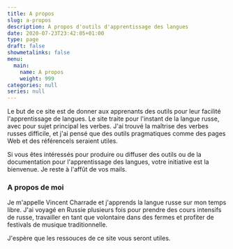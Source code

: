 ```yaml
---
title: A propos
slug: a-propos
description: A propos d'outils d'apprentissage des langues
date: 2020-07-23T23:42:05+01:00
type: page
draft: false
showmetalinks: false
menu:
  main:
    name: A propos
    weight: 999
categories: null
series: null
---
```


Le but de ce site est de donner aux apprenants des outils pour leur facilité l'apprentissage de langues.
Le site traite pour l'instant de la langue russe, avec pour sujet principal les verbes. J'ai trouvé la maîtrise des verbes russes difficile, et j'ai pensé que des outils pragmatiques comme des pages Web et des référencels seraient utiles.

Si vous êtes intéressés pour produire ou diffuser des outils ou de la documentation pour l'apprentissage des langues,  votre initiative est la bienvenue. Je reste à l'affût de vos mails.


### A propos de moi

Je m'appelle Vincent Charrade et j'apprends la langue russe sur mon temps libre. J'ai voyagé en Russie plusieurs fois pour prendre des cours intensifs de russe, travailler en tant que volontaire dans des fermes et profiter de festivals de musique traditionnelle.

J'espère que les ressouces de ce site vous seront utiles.

